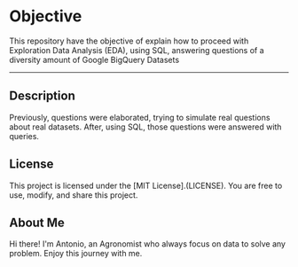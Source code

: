 # Objective
This repository have the objective of explain how to proceed with Exploration Data Analysis (EDA), using SQL, answering questions
of a diversity amount of Google BigQuery Datasets 

---

## Description
Previously, questions were elaborated, trying to simulate real questions about real datasets.
After, using SQL, those questions were answered with queries.

## License
This project is licensed under the [MIT License].(LICENSE). You are free to use, modify, and share this project.

## About Me
Hi there! I'm Antonio, an Agronomist who always focus on data to solve any problem. Enjoy this journey with me.

